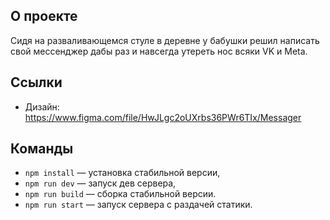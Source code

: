 ## О проекте

Сидя на разваливающемся стуле в деревне у бабушки решил написать свой мессенджер дабы раз и навсегда утереть нос всяки VK и Meta.

## Ссылки

- Дизайн: https://www.figma.com/file/HwJLgc2oUXrbs36PWr6TIx/Messager

## Команды

- `npm install` — установка стабильной версии,
- `npm run dev` — запуск дев сервера,
- `npm run build` — сборка стабильной версии.
- `npm run start` — запуск сервера с раздачей статики.

